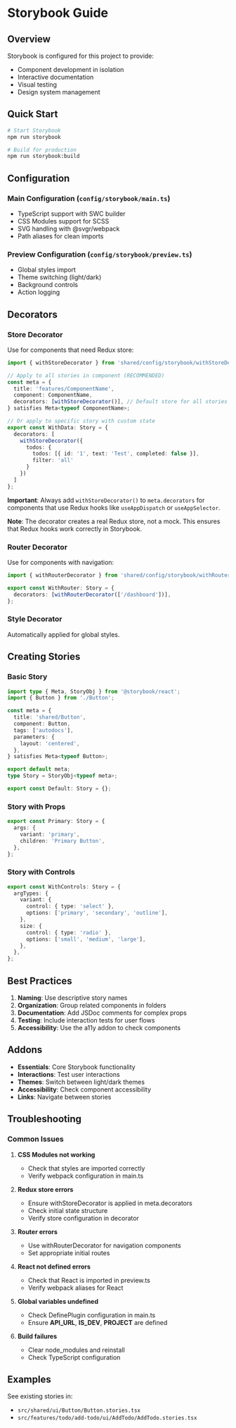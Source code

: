 # Storybook Guide

## Overview

Storybook is configured for this project to provide:
- Component development in isolation
- Interactive documentation
- Visual testing
- Design system management

## Quick Start

```bash
# Start Storybook
npm run storybook

# Build for production
npm run storybook:build
```

## Configuration

### Main Configuration (`config/storybook/main.ts`)
- TypeScript support with SWC builder
- CSS Modules support for SCSS
- SVG handling with @svgr/webpack
- Path aliases for clean imports

### Preview Configuration (`config/storybook/preview.ts`)
- Global styles import
- Theme switching (light/dark)
- Background controls
- Action logging

## Decorators

### Store Decorator
Use for components that need Redux store:

```typescript
import { withStoreDecorator } from 'shared/config/storybook/withStoreDecorator/withStoreDecorator';

// Apply to all stories in component (RECOMMENDED)
const meta = {
  title: 'features/ComponentName',
  component: ComponentName,
  decorators: [withStoreDecorator()], // Default store for all stories
} satisfies Meta<typeof ComponentName>;

// Or apply to specific story with custom state
export const WithData: Story = {
  decorators: [
    withStoreDecorator({
      todos: {
        todos: [{ id: '1', text: 'Test', completed: false }],
        filter: 'all'
      }
    })
  ]
};
```

**Important**: Always add `withStoreDecorator()` to `meta.decorators` for components that use Redux hooks like `useAppDispatch` or `useAppSelector`.

**Note**: The decorator creates a real Redux store, not a mock. This ensures that Redux hooks work correctly in Storybook.

### Router Decorator
Use for components with navigation:

```typescript
import { withRouterDecorator } from 'shared/config/storybook/withRouterDecorator/withRouterDecorator';

export const WithRouter: Story = {
  decorators: [withRouterDecorator(['/dashboard'])],
};
```

### Style Decorator
Automatically applied for global styles.

## Creating Stories

### Basic Story
```typescript
import type { Meta, StoryObj } from '@storybook/react';
import { Button } from './Button';

const meta = {
  title: 'shared/Button',
  component: Button,
  tags: ['autodocs'],
  parameters: {
    layout: 'centered',
  },
} satisfies Meta<typeof Button>;

export default meta;
type Story = StoryObj<typeof meta>;

export const Default: Story = {};
```

### Story with Props
```typescript
export const Primary: Story = {
  args: {
    variant: 'primary',
    children: 'Primary Button',
  },
};
```

### Story with Controls
```typescript
export const WithControls: Story = {
  argTypes: {
    variant: {
      control: { type: 'select' },
      options: ['primary', 'secondary', 'outline'],
    },
    size: {
      control: { type: 'radio' },
      options: ['small', 'medium', 'large'],
    },
  },
};
```

## Best Practices

1. **Naming**: Use descriptive story names
2. **Organization**: Group related components in folders
3. **Documentation**: Add JSDoc comments for complex props
4. **Testing**: Include interaction tests for user flows
5. **Accessibility**: Use the a11y addon to check components

## Addons

- **Essentials**: Core Storybook functionality
- **Interactions**: Test user interactions
- **Themes**: Switch between light/dark themes
- **Accessibility**: Check component accessibility
- **Links**: Navigate between stories

## Troubleshooting

### Common Issues

1. **CSS Modules not working**
   - Check that styles are imported correctly
   - Verify webpack configuration in main.ts

2. **Redux store errors**
   - Ensure withStoreDecorator is applied in meta.decorators
   - Check initial state structure
   - Verify store configuration in decorator

3. **Router errors**
   - Use withRouterDecorator for navigation components
   - Set appropriate initial routes

4. **React not defined errors**
   - Check that React is imported in preview.ts
   - Verify webpack aliases for React

5. **Global variables undefined**
   - Check DefinePlugin configuration in main.ts
   - Ensure __API_URL__, __IS_DEV__, __PROJECT__ are defined

6. **Build failures**
   - Clear node_modules and reinstall
   - Check TypeScript configuration

## Examples

See existing stories in:
- `src/shared/ui/Button/Button.stories.tsx`
- `src/features/todo/add-todo/ui/AddTodo/AddTodo.stories.tsx`
